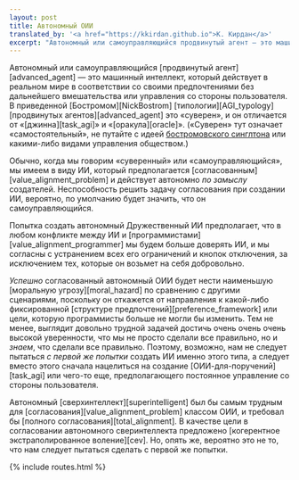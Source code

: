 ```yaml
---
layout: post
title: Автономный ОИИ
translated_by: '<a href="https://kkirdan.github.io">К. Кирдан</a>'
excerpt: "Автономный или самоуправляющийся продвинутый агент — это машинный интеллект, который действует в реальном мире в соответствии со своими предпочтениями без дальнейшего вмешательства или управления со стороны пользователя. В приведенной Бостромом типологии продвинутых агентов это «суверен», и он отличается от «джинна» и «оракула». («Суверен» тут означает «самостоятельный», не путайте с идеей бостромовского синглтона или какими-либо видами управления обществом.)"
---
```

Автономный или самоуправляющийся [продвинутый агент][advanced_agent] — это машинный интеллект, который действует в реальном мире в соответствии со своими предпочтениями без дальнейшего вмешательства или управления со стороны пользователя. В приведенной [Бостромом][NickBostrom] [типологии][AGI_typology] [продвинутых агентов][advanced_agent] это «суверен», и он отличается от «[джинна][task_agi]» и «[оракула][oracle]». («Суверен» тут означает «самостоятельный», не путайте с идеей [бостромовского синглтона](http://www.nickbostrom.com/fut/singleton.html) или какими-либо видами управления обществом.)

Обычно, когда мы говорим «суверенный» или «самоуправляющийся», мы имеем в виду ИИ, который предполагается [согласованным][value_alignment_problem] и действует автономно _по замыслу_ создателей. Неспособность решить задачу согласования при создании ИИ, вероятно, по умолчанию будет значить, что он самоуправляющийся.

Попытка создать автономный Дружественный ИИ предполагает, что в любом конфликте между ИИ и [программистами][value_alignment_programmer] мы будем больше доверять ИИ, и мы согласны с устранением всех его ограничений и кнопок отключения, за исключением тех, которые он возьмет на себя добровольно.

_Успешно_ согласованный автономный ОИИ будет нести наименьшую [моральную угрозу][moral_hazard] по сравнению с другими сценариями, поскольку он откажется от направления к какой-либо фиксированной [структуре предпочтений][preference_framework] или цели, которую программисты больше не могли бы изменить. Тем не менее, выглядит довольно трудной задачей достичь очень очень очень высокой уверенности, что мы не просто сделали все правильно, но и _знаем_, что сделали все правильно. Поэтому, возможно, нам не следует пытаться _с первой же попытки_ создать ИИ именно этого типа, а следует вместо этого сначала нацелиться на создание [ОИИ-для-поручений][task_agi] или чего-то еще, предполагающего постоянное управление со стороны пользователя.

Автономный [сверхинтеллект][superintelligent] был бы самым трудным для [согласования][value_alignment_problem] классом ОИИ, и требовал бы [полного согласования][total_alignment]. В качестве цели в согласовании автономного сверинтеллекта предложено [когерентное экстраполированное воление][cev]. Но, опять же, вероятно это не то, что нам следует пытаться сделать с первой же попытки.

{% include routes.html %}
